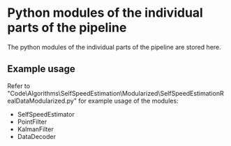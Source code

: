 # Python modules of the individual parts of the pipeline
The python modules of the individual parts of the pipeline are stored here.

## Example usage
Refer to "Code\Algorithms\SelfSpeedEstimation\Modularized\SelfSpeedEstimationRealDataModularized.py" for example usage of the modules:
- SelfSpeedEstimator
- PointFilter
- KalmanFilter
- DataDecoder